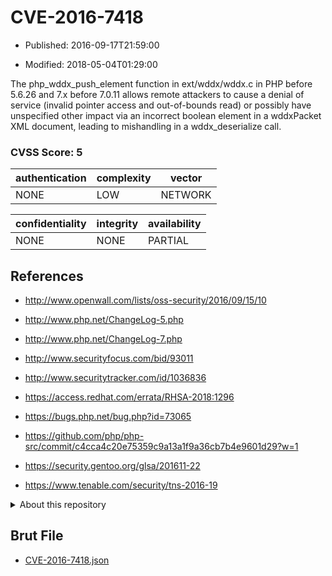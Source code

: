 # CVE-2016-7418

- Published: 2016-09-17T21:59:00

- Modified: 2018-05-04T01:29:00

The php_wddx_push_element function in ext/wddx/wddx.c in PHP before 5.6.26 and 7.x before 7.0.11 allows remote attackers to cause a denial of service (invalid pointer access and out-of-bounds read) or possibly have unspecified other impact via an incorrect boolean element in a wddxPacket XML document, leading to mishandling in a wddx_deserialize call.

### CVSS Score: **5**

| authentication | complexity | vector |
| --- | --- | --- |
| NONE | LOW | NETWORK |

| confidentiality | integrity | availability |
| --- | --- | --- |
| NONE | NONE | PARTIAL |

## References

* http://www.openwall.com/lists/oss-security/2016/09/15/10

* http://www.php.net/ChangeLog-5.php

* http://www.php.net/ChangeLog-7.php

* http://www.securityfocus.com/bid/93011

* http://www.securitytracker.com/id/1036836

* https://access.redhat.com/errata/RHSA-2018:1296

* https://bugs.php.net/bug.php?id=73065

* https://github.com/php/php-src/commit/c4cca4c20e75359c9a13a1f9a36cb7b4e9601d29?w=1

* https://security.gentoo.org/glsa/201611-22

* https://www.tenable.com/security/tns-2016-19

<details>
<summary>About this repository</summary> 

  This repository is part of the project [Live Hack CVE](https://github.com/Live-Hack-CVE). Main website can be found [www.live-hack.org](https://www.live-hack.org) 
  
  Made by [Sn0wAlice](https://github.com/Sn0wAlice) for the people that care about security and need to have a feed of the latest CVEs. Hope you enjoy it, don't forget to star the repo and follow me on [Twitter](https://twitter.com/Sn0wAlice) and [Github](https://github.com/Sn0wAlice). And that is my [personnal website](https://www.alice-snow.me/)

  - [Home Page](https://github.com/Live-Hack-CVE)
  - [Framework](https://github.com/Live-Hack-CVE/cve-framework)
  - [CVE database](https://github.com/Live-Hack-CVE/full_database)
  - [Changelog](https://github.com/Live-Hack-CVE/Changelog)
</details>

## Brut File

* [CVE-2016-7418.json](https://raw.githubusercontent.com/Live-Hack-CVE/full_database/main/cves/2016/CVE-2016-7418.json)


